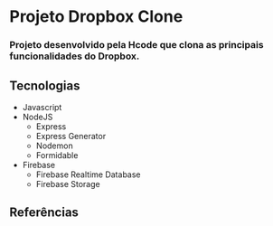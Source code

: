 # Projeto Dropbox Clone

### Projeto desenvolvido pela Hcode que clona as principais funcionalidades do Dropbox.

## Tecnologias

- Javascript
- NodeJS
  - Express
  - Express Generator
  - Nodemon
  - Formidable
- Firebase
  - Firebase Realtime Database
  - Firebase Storage

## Referências

